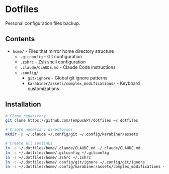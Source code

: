 # Dotfiles

Personal configuration files backup.

## Contents

-   `home/` - Files that mirror home directory structure
    -   `.gitconfig` - Git configuration
    -   `.zshrc` - Zsh shell configuration
    -   `.claude/CLAUDE.md` - Claude Code instructions
    -   `.config/`
        -   `git/ignore` - Global git ignore patterns
        -   `karabiner/assets/complex_modifications/` - Keyboard customizations

## Installation

```bash
# Clone repository
git clone https://github.com/TempusGPT/dotfiles ~/.dotfiles

# Create necessary directories
mkdir -p ~/.claude ~/.config/git ~/.config/karabiner/assets

# Create all symlinks
ln -s ~/.dotfiles/home/.claude/CLAUDE.md ~/.claude/CLAUDE.md
ln -s ~/.dotfiles/home/.gitconfig ~/.gitconfig
ln -s ~/.dotfiles/home/.zshrc ~/.zshrc
ln -s ~/.dotfiles/home/.config/git/ignore ~/.config/git/ignore
ln -s ~/.dotfiles/home/.config/karabiner/assets/complex_modifications ~/.config/karabiner/assets/complex_modifications
```
